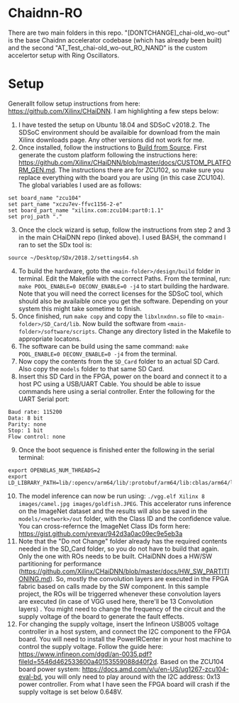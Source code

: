 # Chaidnn-RO

There are two main folders in this repo. "[DONTCHANGE]_chai-old_wo-out" is the base Chaidnn accelerator codebase (which has already been built) and the second "AT_Test_chai-old_wo-out_RO_NAND" is the custom accelertor setup with Ring Oscillators.

# Setup

Generallt follow setup instructions from here: https://github.com/Xilinx/CHaiDNN. I am highlighting a few steps below:

1) I have tested the setup on Ubuntu 18.04 and SDSoC v2018.2. The SDSoC environment should be availaible for download from the main Xilinx downloads page. Any other versions did not work for me.
2) Once installed, follow the instructions to [Build from Source](https://github.com/Xilinx/CHaiDNN?tab=readme-ov-file#run-inference). First generate the custom platform following the instructions here: https://github.com/Xilinx/CHaiDNN/blob/master/docs/CUSTOM_PLATFORM_GEN.md. The instructions there are for ZCU102, so make sure you replace everything with the board you are using (in this case ZCU104). The global variables I used are as follows:
```
set board_name "zcu104"
set part_name "xczu7ev-ffvc1156-2-e"
set board_part_name "xilinx.com:zcu104:part0:1.1"
set proj_path "."
```
3) Once the clock wizard is setup, follow the instructions from step 2 and 3 in the main CHaiDNN repo (linked above). I used BASH, the command I ran to set the SDx tool is:
```
source ~/Desktop/SDx/2018.2/settings64.sh
```
4) To build the hardware, goto the ```<main-folder>/design/build``` folder in terminal. Edit the Makefile with the correct Paths. From the terminal, run: ```make POOL_ENABLE=0 DECONV_ENABLE=0 -j4``` to start building the hardware. Note that you will need the correct licenses for the SDSoC tool, which should also be availaible once you get the software. Depending on your system this might take sometime to finish.
5) Once finished, run ```make copy``` and copy the ```libxlnxdnn.so``` file to ```<main-folder>/SD_Card/lib```. Now build the software from ```<main-folder>/software/scripts```. Change any directory listed in the Makefile to appropriate locatons.
6) The software can be build using the same command: ```make POOL_ENABLE=0 DECONV_ENABLE=0 -j4``` from the terminal.
7) Now copy the contents from the ```SD_Card``` folder to an actual SD Card. Also copy the ```models``` folder to that same SD Card.
8) Insert this SD Card in the FPGA, power on the board and connect it to a host PC using a USB/UART Cable. You should be able to issue commands here using a serial controller. Enter the following for the UART Serial port:
```
Baud rate: 115200
Data: 8 bit
Parity: none
Stop: 1 bit
Flow control: none
```
9) Once the boot sequence is finished enter the following in the serial terminal:
```
export OPENBLAS_NUM_THREADS=2
export LD_LIBRARY_PATH=lib/:opencv/arm64/lib/:protobuf/arm64/lib:cblas/arm64/lib
```

10) The model inference can now be run using: ```./vgg.elf Xilinx 8 images/camel.jpg images/goldfish.JPEG```. This accelerator runs inference on the ImageNet dataset and the results will also be saved in the ```models/<network>/out``` folder, with the Class ID and the confidence value. You can cross-refernce the ImageNet Class IDs form here: https://gist.github.com/yrevar/942d3a0ac09ec9e5eb3a
11) Note that the "Do not Change" folder already has the required contents needed in the SD_Card folder, so you do not have to build that again. Only the one with ROs needs to be built. CHaiDNN does a HW/SW partitioning for performance (https://github.com/Xilinx/CHaiDNN/blob/master/docs/HW_SW_PARTITIONING.md). So, mostly the convolution layers are executed in the FPGA fabric based on calls made by the SW component. In this sample project, the ROs will be triggerred whenever these convolution layers are executed (in case of VGG used here, there'll be 13 Convolution layers) . You might need to change the frequency of the circuit and the supply voltage of the board to generate the fault effects.
12) For changing the supply voltage, insert the Infineon USB005 voltage controller in a host system, and connect the I2C component to the FPGA board. You will need to install the PowerIRCenter in your host machine to control the supply voltage. Follow the guide here: https://www.infineon.com/dgdl/an-0035.pdf?fileId=5546d462533600a40153559088d40f2d. Based on the ZCU104 board power system: https://docs.amd.com/v/u/en-US/ug1267-zcu104-eval-bd, you will only need to play around with the I2C address: 0x13 power controller. From what I have seen the FPGA board will crash if the supply voltage is set below 0.648V.
